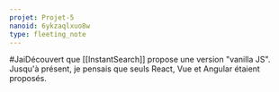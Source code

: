 ```yaml
---
projet: Projet-5
nanoid: 6ykzaqlxuo8w
type: fleeting_note
---
```

#JaiDécouvert que [[InstantSearch]] propose une version "vanilla JS".
Jusqu'à présent, je pensais que seuls React, Vue et Angular étaient proposés.
